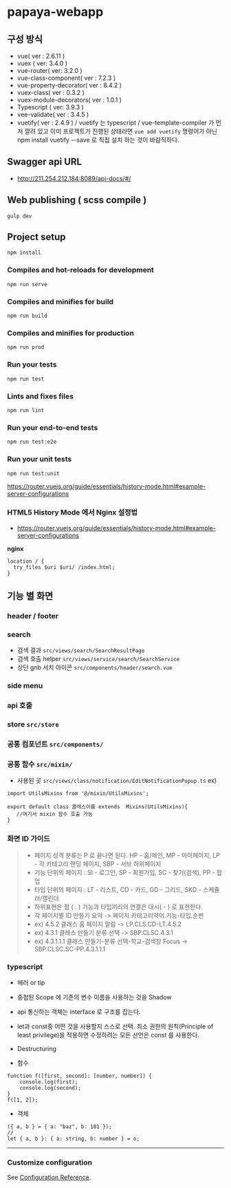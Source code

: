 # papaya-webapp

## 구성 방식
- vue( ver : 2.6.11 ) 
- vuex ( ver: 3.4.0 ) 
- vue-router( ver: 3.2.0 )
- vue-class-component( ver : 7.2.3 )
- vue-property-decorator( ver : 8.4.2 )
- vuex-class( ver : 0.3.2 )
- vuex-module-decorators( ver : 1.0.1 )
- Typescript ( ver: 3.9.3 )
- vee-validate( ver : 3.4.5 )
- vuetify( ver : 2.4.9 ) / 
  vuetify 는 typescript / vue-template-compiler 가 먼저 깔려 있고 이미 프로젝트가 진행된 상태라면
  ```vue add vuetify``` 명령어가 아닌 npm install vuetify --save 로 직접 설치 하는 것이 바람직하다.

## Swagger api URL
- http://211.254.212.184:8089/api-docs/#/

## Web publishing  ( scss compile )
```
gulp dev 
```

## Project setup
```
npm install
```

### Compiles and hot-reloads for development
```
npm run serve
```

### Compiles and minifies for build
```
npm run build
```


### Compiles and minifies for production
```
npm run prod
```

### Run your tests
```
npm run test
```

### Lints and fixes files
```
npm run lint
```

### Run your end-to-end tests
```
npm run test:e2e
```

### Run your unit tests
```
npm run test:unit
```
https://router.vuejs.org/guide/essentials/history-mode.html#example-server-configurations

### HTML5 History Mode 에서 Nginx 설정법
- https://router.vuejs.org/guide/essentials/history-mode.html#example-server-configurations

**nginx**
```
location / {
  try_files $uri $uri/ /index.html;
}
```



## 기능 별 화면 

### header / footer 

### search 
- 검색 결과 `src/views/search/SearchResultPage `
- 검색 호출 helper  `src/views/service/search/SearchService`
- 상단 gnb 서치 아이콘 `src/components/header/search.vue`

###  side menu 

###  api 호출 

### store   `src/store`

### 공통 컴포넌트 `src/components/`


### 공통 함수 `src/mixin/`  
- 사용된 곳 `src/views/class/notification/EditNotificationPopup.ts`
ex) 
```
import UtilsMixins from '@/mixin/UtilsMixins';

export default class 클래스이름 extends  Mixins(UtilsMixins){ 
   //여기서 mixin 함수 호출 가능 
}
```

### 화면 ID 가이드
> 
> - 페이지 성격 분류는 P 로 끝나면 된다. HP - 홈/메인, MP - 마이페이지,  LP - 각 카테고리 랜딩 페이지, SBP - 서브 하위페이지 
> - 기능 단위의 페이지 : SI - 로그인, SP - 회원가입, SC - 찾기(검색), PP - 팝업 
> - 타입 단위의 페이지 : LT - 리스트, CD - 카드, GD - 그리드, SKD - 스케쥴러/캘린더 
> - 하위표현은 점 ( . ) 기능과 타입끼리의 연결은 대시( - ) 로 표현한다.
> - 각 페이지별 ID 만들기 요약 -> 페이지.카테고리약어.기능-타입.순번 
> - ex) 4.5.2 클래스 홈 페이지 알림 -> LP.CLS.CD-LT.4.5.2  
> - ex) 4.3.1 클래스 만들기 분류 선택 -> SBP.CLSC.4.3.1
> - ex) 4.3.1.1.1 클래스 만들기-분류 선택-학교-검색창 Focus -> SBP.CLSC.SC-PP.4.3.1.1.1


###  typescript
- 에러 or tip
- 중첩된 Scope 에 기존의 변수 이름을 사용하는 것을 Shadow
- api 통신하는 객체는 interface 로 구조를 잡는다.
- let과 const중 어떤 것을 사용할지 스스로 선택. 
최소 권한의 원칙(Principle of least privilege)을 적용하면 수정하려는 모든 선언은 const 를 사용한다.

- Destructuring
- 함수
```
function f([first, second]: [number, number]) {
    console.log(first);
    console.log(second);
}
f([1, 2]);
```

- 객체
```	
({ a, b } = { a: "baz", b: 101 });
//
let { a, b }: { a: string, b: number } = o;
```


--------- 

### Customize configuration
See [Configuration Reference](https://cli.vuejs.org/config/).
